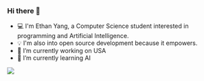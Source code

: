 ### Hi there 👋

- 💻 I'm Ethan Yang, a Computer Science student interested in programming and Artificial Intelligence. 
- 💡 I'm also into open source development because it empowers.
- 🔭 I’m currently working on USA
- 🌱 I’m currently learning AI

![](https://img.struy.cn/img/202304231731149.png)
<!--
**EthanYang2023/EthanYang2023** is a ✨ _special_ ✨ repository because its `README.md` (this file) appears on your GitHub profile.

Here are some ideas to get you started:
-->

